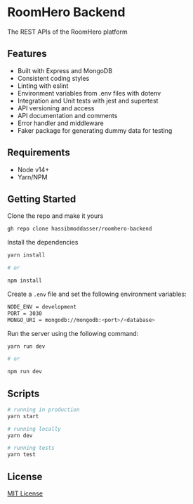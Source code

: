 # RoomHero Backend

The REST APIs of the RoomHero platform

## Features

- Built with Express and MongoDB
- Consistent coding styles
- Linting with eslint
- Environment variables from .env files with dotenv
- Integration and Unit tests with jest and supertest
- API versioning and access
- API documentation and comments
- Error handler and middleware
- Faker package for generating dummy data for testing

## Requirements

- Node v14+
- Yarn/NPM

## Getting Started

Clone the repo and make it yours

```bash
gh repo clone hassibmoddasser/roomhero-backend
```

Install the dependencies

```bash
yarn install

# or

npm install
```

Create a `.env` file and set the following environment variables: 

```bash
NODE_ENV = development
PORT = 3030
MONGO_URI = mongodb://mongodb:<port>/<database>
```

Run the server using the following command:

```bash
yarn run dev

# or

npm run dev
```

## Scripts

```bash
# running in production
yarn start

# running locally
yarn dev

# running tests
yarn test
```

## License

[MIT License](README.md)
